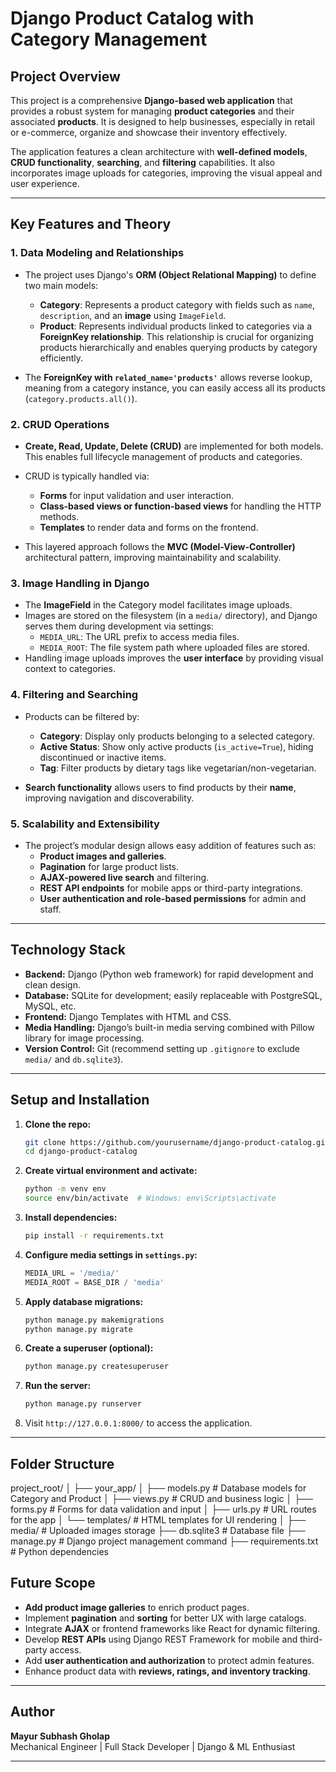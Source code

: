 # **Django Product Catalog with Category Management**

## **Project Overview**

This project is a comprehensive **Django-based web application** that provides a robust system for managing **product categories** and their associated **products**. It is designed to help businesses, especially in retail or e-commerce, organize and showcase their inventory effectively.

The application features a clean architecture with **well-defined models**, **CRUD functionality**, **searching**, and **filtering** capabilities. It also incorporates image uploads for categories, improving the visual appeal and user experience.

---

## **Key Features and Theory**

### **1. Data Modeling and Relationships**

- The project uses Django's **ORM (Object Relational Mapping)** to define two main models:
  - **Category**: Represents a product category with fields such as `name`, `description`, and an **image** using `ImageField`.
  - **Product**: Represents individual products linked to categories via a **ForeignKey relationship**. This relationship is crucial for organizing products hierarchically and enables querying products by category efficiently.

- The **ForeignKey with `related_name='products'`** allows reverse lookup, meaning from a category instance, you can easily access all its products (`category.products.all()`).

### **2. CRUD Operations**

- **Create, Read, Update, Delete (CRUD)** are implemented for both models. This enables full lifecycle management of products and categories.
- CRUD is typically handled via:
  - **Forms** for input validation and user interaction.
  - **Class-based views or function-based views** for handling the HTTP methods.
  - **Templates** to render data and forms on the frontend.

- This layered approach follows the **MVC (Model-View-Controller)** architectural pattern, improving maintainability and scalability.

### **3. Image Handling in Django**

- The **ImageField** in the Category model facilitates image uploads.
- Images are stored on the filesystem (in a `media/` directory), and Django serves them during development via settings:
  - `MEDIA_URL`: The URL prefix to access media files.
  - `MEDIA_ROOT`: The file system path where uploaded files are stored.
- Handling image uploads improves the **user interface** by providing visual context to categories.

### **4. Filtering and Searching**

- Products can be filtered by:
  - **Category**: Display only products belonging to a selected category.
  - **Active Status**: Show only active products (`is_active=True`), hiding discontinued or inactive items.
  - **Tag**: Filter products by dietary tags like vegetarian/non-vegetarian.

- **Search functionality** allows users to find products by their **name**, improving navigation and discoverability.

### **5. Scalability and Extensibility**

- The project’s modular design allows easy addition of features such as:
  - **Product images and galleries**.
  - **Pagination** for large product lists.
  - **AJAX-powered live search** and filtering.
  - **REST API endpoints** for mobile apps or third-party integrations.
  - **User authentication and role-based permissions** for admin and staff.

---

## **Technology Stack**

- **Backend:** Django (Python web framework) for rapid development and clean design.
- **Database:** SQLite for development; easily replaceable with PostgreSQL, MySQL, etc.
- **Frontend:** Django Templates with HTML and CSS.
- **Media Handling:** Django’s built-in media serving combined with Pillow library for image processing.
- **Version Control:** Git (recommend setting up `.gitignore` to exclude `media/` and `db.sqlite3`).

---

## **Setup and Installation**

1. **Clone the repo:**

    ```bash
    git clone https://github.com/yourusername/django-product-catalog.git
    cd django-product-catalog
    ```

2. **Create virtual environment and activate:**

    ```bash
    python -m venv env
    source env/bin/activate  # Windows: env\Scripts\activate
    ```

3. **Install dependencies:**

    ```bash
    pip install -r requirements.txt
    ```

4. **Configure media settings in `settings.py`:**

    ```python
    MEDIA_URL = '/media/'
    MEDIA_ROOT = BASE_DIR / 'media'
    ```

5. **Apply database migrations:**

    ```bash
    python manage.py makemigrations
    python manage.py migrate
    ```

6. **Create a superuser (optional):**

    ```bash
    python manage.py createsuperuser
    ```

7. **Run the server:**

    ```bash
    python manage.py runserver
    ```

8. Visit `http://127.0.0.1:8000/` to access the application.

---

## **Folder Structure**

project_root/
│
├── your_app/
│ ├── models.py # Database models for Category and Product
│ ├── views.py # CRUD and business logic
│ ├── forms.py # Forms for data validation and input
│ ├── urls.py # URL routes for the app
│ └── templates/ # HTML templates for UI rendering
│
├── media/ # Uploaded images storage
├── db.sqlite3 # Database file
├── manage.py # Django project management command
├── requirements.txt # Python dependencies

## **Future Scope**

- **Add product image galleries** to enrich product pages.
- Implement **pagination** and **sorting** for better UX with large catalogs.
- Integrate **AJAX** or frontend frameworks like React for dynamic filtering.
- Develop **REST APIs** using Django REST Framework for mobile and third-party access.
- Add **user authentication and authorization** to protect admin features.
- Enhance product data with **reviews, ratings, and inventory tracking**.

---

## **Author**

**Mayur Subhash Gholap**  
Mechanical Engineer | Full Stack Developer | Django & ML Enthusiast

---
